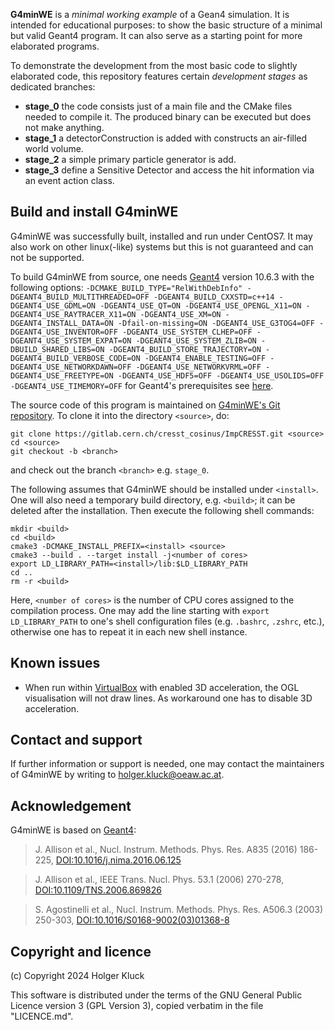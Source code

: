 **G4minWE** is a _minimal working example_ of a Gean4 simulation. It is intended for educational purposes: to show the basic structure of a minimal but valid Geant4 program. It can also serve as a starting point for more elaborated programs.

To demonstrate the development from the most basic code to slightly elaborated code, this repository features certain _development stages_ as dedicated branches:
  - **stage_0** the code consists just of a main file and the CMake files needed to compile it. The produced binary can be executed but does not make anything.
  - **stage_1** a detectorConstruction is added with constructs an air-filled world volume.
  - **stage_2** a simple primary particle generator is add.
  - **stage_3** define a Sensitive Detector and access the hit information via an event action class.
  
## Build and install G4minWE

G4minWE was successfully built, installed and run under CentOS7. It may also work on other linux(-like) systems but this is not guaranteed and can not be supported.

To build G4minWE from source, one needs [Geant4](https://geant4.cern.ch) version 10.6.3 with the following options: `-DCMAKE_BUILD_TYPE="RelWithDebInfo" -DGEANT4_BUILD_MULTITHREADED=OFF -DGEANT4_BUILD_CXXSTD=c++14 -DGEANT4_USE_GDML=ON -DGEANT4_USE_QT=ON -DGEANT4_USE_OPENGL_X11=ON -DGEANT4_USE_RAYTRACER_X11=ON -DGEANT4_USE_XM=ON -DGEANT4_INSTALL_DATA=ON -Dfail-on-missing=ON -DGEANT4_USE_G3TOG4=OFF -DGEANT4_USE_INVENTOR=OFF -DGEANT4_USE_SYSTEM_CLHEP=OFF -DGEANT4_USE_SYSTEM_EXPAT=ON -DGEANT4_USE_SYSTEM_ZLIB=ON -DBUILD_SHARED_LIBS=ON -DGEANT4_BUILD_STORE_TRAJECTORY=ON -DGEANT4_BUILD_VERBOSE_CODE=ON -DGEANT4_ENABLE_TESTING=OFF -DGEANT4_USE_NETWORKDAWN=OFF -DGEANT4_USE_NETWORKVRML=OFF -DGEANT4_USE_FREETYPE=ON -DGEANT4_USE_HDF5=OFF -DGEANT4_USE_USOLIDS=OFF -DGEANT4_USE_TIMEMORY=OFF` for Geant4's prerequisites see [here](https://geant4-userdoc.web.cern.ch/UsersGuides/InstallationGuide/BackupVersions/V10.6c/html/gettingstarted.html#os-software-prerequisites).

The source code of this program is maintained on [G4minWE's Git repository](https://gitlab.tuwien.ac.at/holger.kluck/g4minwe). To clone it into the directory `<source>`, do:

	git clone https://gitlab.cern.ch/cresst_cosinus/ImpCRESST.git <source>
	cd <source>
	git checkout -b <branch>

and check out the branch `<branch>` e.g. `stage_0`.

The following assumes that G4minWE should be installed under `<install>`. One will also need a temporary build directory, e.g. `<build>`; it can be deleted after the installation. Then execute the following shell commands:

    mkdir <build>
    cd <build>
    cmake3 -DCMAKE_INSTALL_PREFIX=<install> <source>
    cmake3 --build . --target install -j<number of cores>
    export LD_LIBRARY_PATH=<install>/lib:$LD_LIBRARY_PATH
    cd ..
    rm -r <build>

Here, `<number of cores>` is the number of CPU cores assigned to the compilation process. One may add the line starting with `export LD_LIBRARY_PATH` to one's shell configuration files (e.g. `.bashrc`, `.zshrc`, etc.), otherwise one has to repeat it in each new shell instance.

## Known issues
  - When run within [VirtualBox](https://www.virtualbox.org/) with enabled 3D acceleration, the OGL visualisation will not draw lines. As workaround one has to disable 3D acceleration.
 
## Contact and support

If further information or support is needed, one may contact the maintainers of G4minWE by writing to [holger.kluck@oeaw.ac.at](mailto:holger.kluck@oeaw.ac.at).

## Acknowledgement

G4minWE is based on [Geant4](https://geant4.cern.ch):

>J. Allison et al., Nucl. Instrum. Methods. Phys. Res. A835 (2016) 186-225, [DOI:10.1016/j.nima.2016.06.125](https://doi.org/10.1016/j.nima.2016.06.125)

>J. Allison et al., IEEE Trans. Nucl. Phys. 53.1 (2006) 270-278, [DOI:10.1109/TNS.2006.869826](https://doi.org/10.1109/TNS.2006.869826)

>S. Agostinelli et al., Nucl. Instrum. Methods. Phys. Res. A506.3 (2003) 250-303, [DOI:10.1016/S0168-9002(03)01368-8](https://doi.org/10.1016/S0168-9002(03)01368-8)

## Copyright and licence

(c) Copyright 2024 Holger Kluck

This software is distributed under the terms of the GNU General Public
Licence version 3 (GPL Version 3), copied verbatim in the file "LICENCE.md".
